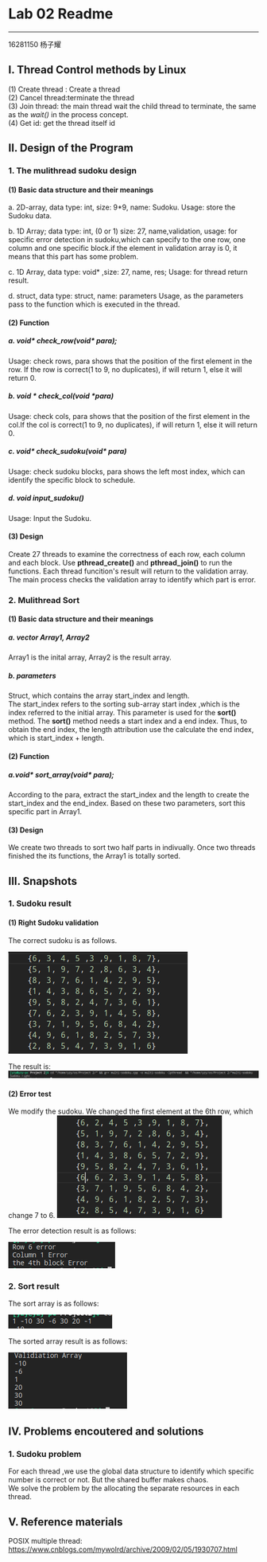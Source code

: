 # Lab 02 Readme  
------------------------------
16281150 杨子耀
## I. Thread Control methods by Linux
(1) Create thread : Create a thread   
(2) Cancel thread:terminate the thread   
(3) Join thread: the main thread wait the child thread to terminate, the same as the *wait()* in the process concept.   
(4) Get id: get the thread itself id
## II. Design of the Program
### 1. The mulithread sudoku design
#### (1) Basic data structure and their meanings 
a. 2D-array, data type: int, size: 9*9, name: Sudoku. Usage: store the Sudoku data.

b. 1D Array; data type: int, (0 or 1)
size: 27, name,validation, usage: for specific error detection in sudoku,which can specify to the one row, one column and one specific block.if the element in validation array is 0, it means that this part has some problem. 
    
c. 1D Array, data type: void* ,size: 27, name, res;
Usage: for thread return result.
    
d. struct, data type: struct, name: parameters
Usage, as the parameters pass to the function which is executed in the thread.
#### (2) Function
##### a. void* check_row(void* para);
Usage: check rows, para shows that the position of the first element in the row. If the row is correct(1 to 9, no duplicates), if will return 1, else it will return 0.
##### b. void * check_col(void *para)
Usage: check cols,  para shows that the position of the first element in the col.If the col is correct(1 to 9, no duplicates), if will return 1, else it will return 0.
    
##### c. void* check_sudoku(void* para)
Usage: check sudoku blocks, para shows the left most index, which can identify the specific block to schedule. 
    
##### d. void input_sudoku()
Usage: Input the Sudoku.

#### (3) Design
Create 27 threads to examine the correctness of each row, each column and each block. 
Use **pthread_create()** and **pthread_join()** to run the functions. 
Each thread funcition's result will return to the validation array. 
The main process checks the validation array to identify which part is error. 

### 2. Mulithread Sort
#### (1) Basic data structure and their meanings 
##### a. vector <int> Array1, Array2 
Array1 is the inital array, Array2 is the result array.    
##### b. parameters
Struct, which contains the array start_index and length.    
The start_index refers to the sorting sub-array start index ,which is the index referred to the initial array. This parameter is used for the **sort()** method. The **sort()** method needs a start index and a end index. Thus, to obtain the end index, the length attribution use the calculate the end index, which is start_index + length. 
#### (2) Function
##### a.void* sort_array(void* para);
According to the para, extract the start_index and the length to create the start_index and the end_index. Based on these two parameters, sort this specific part in Array1.
#### (3) Design
We create two threads to sort two half parts in indivually. Once two threads finished the its functions, the Array1 is totally sorted. 
## III. Snapshots 
### 1. Sudoku result
#### (1) Right Sudoku validation
The correct sudoku is as follows.

![Right Sudoku](https://raw.githubusercontent.com/coder-bear/OS-homework/master/Project2/picture/sudoku3.png)

The result is:
![Right Sudoku Result](https://raw.githubusercontent.com/coder-bear/OS-homework/master/Project2/picture/sudoku_right.png)

#### (2) Error test
We modify the sudoku. We changed the first element at the 6th row, which change 7 to 6. 
![Error Sudoku](https://raw.githubusercontent.com/coder-bear/OS-homework/master/Project2/picture/column_error.png)

The error detection result is as follows:

![Sudoku error detection](https://raw.githubusercontent.com/coder-bear/OS-homework/master/Project2/picture/col_error_res.png)

### 2. Sort result
The sort array is as follows:

![Unsorted array](https://raw.githubusercontent.com/coder-bear/OS-homework/master/Project2/picture/test_array.png)

The sorted array result is as follows:

![Sorted array](https://raw.githubusercontent.com/coder-bear/OS-homework/master/Project2/picture/sort_res.png)

## IV. Problems encoutered and solutions
### 1. Sudoku problem
For each thread ,we use the global data structure to identify which specific number is correct or not. But the shared buffer makes chaos.   
We solve the problem by the allocating the separate resources in each thread. 

## V. Reference materials
POSIX multiple thread: https://www.cnblogs.com/mywolrd/archive/2009/02/05/1930707.html
